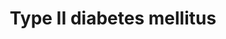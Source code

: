 ---
annotations:
- id: CL:0000188
  parent: native cell
  type: Cell Type Ontology
  value: cell of skeletal muscle
- id: DOID:4195
  parent: disease of metabolism
  type: Disease Ontology
  value: hyperglycemia
- id: CL:0000182
  parent: native cell
  type: Cell Type Ontology
  value: hepatocyte
- id: CL:0000169
  parent: native cell
  type: Cell Type Ontology
  value: type B pancreatic cell
- id: PW:0000013
  parent: disease pathway
  type: Pathway Ontology
  value: disease pathway
- id: CL:0000136
  parent: native cell
  type: Cell Type Ontology
  value: fat cell
- id: PW:0000208
  parent: disease pathway
  type: Pathway Ontology
  value: type 2 diabetes mellitus pathway
- id: DOID:9351
  parent: disease of metabolism
  type: Disease Ontology
  value: diabetes mellitus
authors:
- Anku
- Khanspers
- MaintBot
- Evelo
- AlexanderPico
- Ddigles
- Mkutmon
- DeSl
- Ssd1805
- Egonw
- Eweitz
citedin:
- link: PMC7925531
  title: Identification of candidate genes and pathways in retinopathy of prematurity
    by whole exome sequencing of preterm infants enriched in phenotypic extremes (2021)
- link: PMC7439438
  title: Cell invasion in digital microfluidic microgel systems (2020)
communities:
- Diseases
description: 'Insulin resistance is strongly associated with type II diabetes. "Diabetogenic"
  factors including FFA, TNFalpha and cellular stress induce insulin resistance through
  inhibition of IRS1 functions. Serine/threonine phosphorylation, interaction with
  SOCS, regulation of the expression, modification of the cellular localization, and
  degradation represent the molecular mechanisms stimulated by them. Various kinases
  (ERK, JNK, IKKbeta, PKCzeta, PKCtheta and mTOR) are involved in this process.  The
  development of type II diabetes requires impaired beta-cell function. Chronic hyperglycemia
  has been shown to induce multiple defects in beta-cells. Hyperglycemia has been
  proposed to lead to large amounts of reactive oxygen species (ROS) in beta-cells,
  with subsequent damage to cellular components including PDX-1. Loss of PDX-1, a
  critical regulator of insulin promoter activity, has also been proposed as an important
  mechanism leading to beta-cell dysfunction.   Although there is little doubt as
  to the importance of genetic factors in type II diabetes, genetic analysis is difficult
  due to complex interaction among multiple susceptibility genes and between genetic
  and environmental factors. Genetic studies have therefore given very diverse results.
  Kir6.2 and IRS are two of the candidate genes. It is known that Kir6.2 and IRS play
  central roles in insulin secretion and insulin signal transmission, respectively.  Source:
  [KEGG](http://www.kegg.jp/dbget-bin/www_bget?pathway+map04930).  Proteins on this
  pathway have targeted assays available via the [CPTAC Assay Portal](https://assays.cancer.gov/available_assays?wp_id=WP1584).'
last-edited: 2025-07-14
ndex: 19435c0e-8b63-11eb-9e72-0ac135e8bacf
organisms:
- Homo sapiens
redirect_from:
- /index.php/Pathway:WP1584
- /instance/WP1584
- /instance/WP1584_r139943
revision: r139943
schema-jsonld:
- '@context': https://schema.org/
  '@id': https://wikipathways.github.io/pathways/WP1584.html
  '@type': Dataset
  creator:
    '@type': Organization
    name: WikiPathways
  description: 'Insulin resistance is strongly associated with type II diabetes. "Diabetogenic"
    factors including FFA, TNFalpha and cellular stress induce insulin resistance
    through inhibition of IRS1 functions. Serine/threonine phosphorylation, interaction
    with SOCS, regulation of the expression, modification of the cellular localization,
    and degradation represent the molecular mechanisms stimulated by them. Various
    kinases (ERK, JNK, IKKbeta, PKCzeta, PKCtheta and mTOR) are involved in this process.  The
    development of type II diabetes requires impaired beta-cell function. Chronic
    hyperglycemia has been shown to induce multiple defects in beta-cells. Hyperglycemia
    has been proposed to lead to large amounts of reactive oxygen species (ROS) in
    beta-cells, with subsequent damage to cellular components including PDX-1. Loss
    of PDX-1, a critical regulator of insulin promoter activity, has also been proposed
    as an important mechanism leading to beta-cell dysfunction.   Although there is
    little doubt as to the importance of genetic factors in type II diabetes, genetic
    analysis is difficult due to complex interaction among multiple susceptibility
    genes and between genetic and environmental factors. Genetic studies have therefore
    given very diverse results. Kir6.2 and IRS are two of the candidate genes. It
    is known that Kir6.2 and IRS play central roles in insulin secretion and insulin
    signal transmission, respectively.  Source: [KEGG](http://www.kegg.jp/dbget-bin/www_bget?pathway+map04930).  Proteins
    on this pathway have targeted assays available via the [CPTAC Assay Portal](https://assays.cancer.gov/available_assays?wp_id=WP1584).'
  keywords:
  - ''
  - ADIPOQ
  - ATP
  - Ca²⁺
  - ERK
  - FFA
  - GK
  - GLUT2
  - GLUT4
  - Glucose
  - IKK
  - INS
  - INSR
  - IRS
  - JNK
  - Kir6.2
  - MAFA
  - MTOR
  - P13K
  - PDX-1
  - PRKCZ
  - PYK
  - Pyruvate
  - SOCS
  - SURF1
  - TNF alpha
  - VDCC
  license: CC0
  name: Type II diabetes mellitus
seo: CreativeWork
title: Type II diabetes mellitus
wpid: WP1584
---